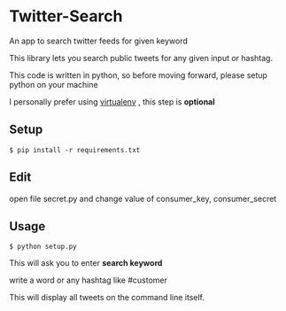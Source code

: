 # Twitter-Search
An app to search twitter feeds for given keyword

This library lets you search public tweets for any given input or hashtag.

This code is written in python, so before moving forward, please setup python on your machine

I personally prefer using [virtualenv][1] , this step is **optional**

## Setup

	$ pip install -r requirements.txt

## Edit
  open file secret.py and change value of consumer_key, consumer_secret

## Usage
	$ python setup.py

This will ask you to enter **search keyword**

write a word or any hashtag like #customer

This will display all tweets on the command line itself.

[1]: https://pypi.python.org/pypi/virtualenv
